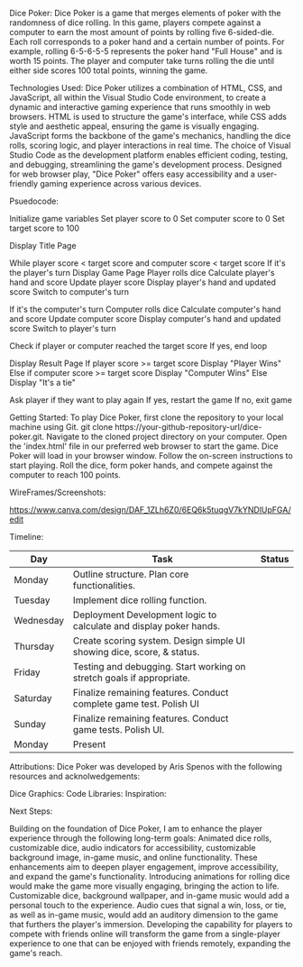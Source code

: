 Dice Poker: Dice Poker is a game that merges elements of poker with the randomness of dice rolling. In this game, players compete against a computer to earn the most amount of points by rolling five 6-sided-die. Each roll corresponds to a poker hand and a certain number of points. For example, rolling 6-5-6-5-5 represents the poker hand "Full House" and is worth 15 points. The player and computer take turns rolling the die until either side scores 100 total points, winning the game.   

Technologies Used: Dice Poker utilizes a combination of HTML, CSS, and JavaScript, all within the Visual Studio Code environment, to create a dynamic and interactive gaming experience that runs smoothly in web browsers. HTML is used to structure the game's interface, while CSS adds style and aesthetic appeal, ensuring the game is visually engaging. JavaScript forms the backbone of the game's mechanics, handling the dice rolls, scoring logic, and player interactions in real time. The choice of Visual Studio Code as the development platform enables efficient coding, testing, and debugging, streamlining the game's development process. Designed for web browser play, "Dice Poker" offers easy accessibility and a user-friendly gaming experience across various devices.

Psuedocode: 

Initialize game variables
  Set player score to 0
  Set computer score to 0
  Set target score to 100

Display Title Page

While player score < target score and computer score < target score
  If it's the player's turn
    Display Game Page
    Player rolls dice
    Calculate player's hand and score
    Update player score
    Display player's hand and updated score
    Switch to computer's turn

  If it's the computer's turn
    Computer rolls dice
    Calculate computer's hand and score
    Update computer score
    Display computer's hand and updated score
    Switch to player's turn

  Check if player or computer reached the target score
    If yes, end loop

Display Result Page
  If player score >= target score
    Display "Player Wins"
  Else if computer score >= target score
    Display "Computer Wins"
  Else
    Display "It's a tie"

Ask player if they want to play again
  If yes, restart the game
  If no, exit game


Getting Started: To play Dice Poker, first clone the repository to your local machine using Git. git clone https://your-github-repository-url/dice-poker.git. Navigate to the cloned project directory on your computer. Open the 'index.html' file in our preferred web browser to start the game. Dice Poker will load in your browser window. Follow the on-screen instructions to start playing.  Roll the dice, form poker hands, and compete against the computer to reach 100 points. 

WireFrames/Screenshots:

https://www.canva.com/design/DAF_1ZLh6Z0/6EQ6k5tuqgV7kYNDlUpFGA/edit

Timeline:

| Day       | Task                                                                    | Status |
|-----------|-------------------------------------------------------------------------|--------|
| Monday    | Outline structure. Plan core functionalities.                           |        |
| Tuesday   | Implement dice rolling function.                                        |        |
| Wednesday | Deployment Development logic to calculate and display poker hands.      |        |
| Thursday  | Create scoring system. Design simple UI showing dice, score, & status.  |        |
| Friday    | Testing and debugging. Start working on stretch goals if appropriate.   |        |
| Saturday  | Finalize remaining features. Conduct complete game test. Polish UI      |        |
| Sunday    | Finalize remaining features. Conduct game tests. Polish UI.             |        |
| Monday    | Present                                                                 |        |

Attributions: Dice Poker was developed by Aris Spenos with the following resources and acknolwedgements: 

Dice Graphics:
Code Libraries:
Inspiration: 

Next Steps: 

Building on the foundation of Dice Poker, I am to enhance the player experience through the following long-term goals: Animated dice rolls, customizable dice, audio indicators for accessibility, customizable background image, in-game music, and online functionality. These enhancements aim to deepen player engagement, improve accessibility, and expand the game's functionality. Introducing animations for rolling dice would make the game more visually engaging, bringing the action to life. Customizable dice, background wallpaper, and in-game music would add a personal touch to the experience. Audio cues that signal a win, loss, or tie, as well as in-game music, would add an auditory dimension to the game that furthers the player's immersion. Developing the capability for players to compete with friends online will transform the game from a single-player experience to one that can be enjoyed with friends remotely, expanding the game's reach. 